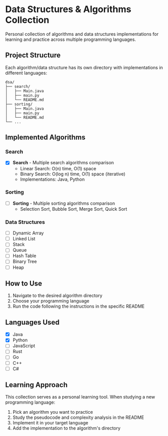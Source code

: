 # Data Structures & Algorithms Collection

Personal collection of algorithms and data structures implementations for learning and practice across multiple programming languages.

## Project Structure

Each algorithm/data structure has its own directory with implementations in different languages:

```
dsa/
├── search/
│   ├── Main.java
│   ├── main.py
│   └── README.md
├── sorting/
│   ├── Main.java
│   ├── main.py
│   └── README.md
└── ...
```

## Implemented Algorithms

### Search
- [x] **Search** - Multiple search algorithms comparison
  - Linear Search: O(n) time, O(1) space
  - Binary Search: O(log n) time, O(1) space (iterative)
  - Implementations: Java, Python

### Sorting
- [ ] **Sorting** - Multiple sorting algorithms comparison
  - Selection Sort, Bubble Sort, Merge Sort, Quick Sort

### Data Structures
- [ ] Dynamic Array
- [ ] Linked List
- [ ] Stack
- [ ] Queue
- [ ] Hash Table
- [ ] Binary Tree
- [ ] Heap

## How to Use

1. Navigate to the desired algorithm directory
2. Choose your programming language
3. Run the code following the instructions in the specific README

## Languages Used

- [x] Java
- [x] Python
- [ ] JavaScript
- [ ] Rust
- [ ] Go
- [ ] C++
- [ ] C#

## Learning Approach

This collection serves as a personal learning tool. When studying a new programming language:
1. Pick an algorithm you want to practice
2. Study the pseudocode and complexity analysis in the README
3. Implement it in your target language
4. Add the implementation to the algorithm's directory